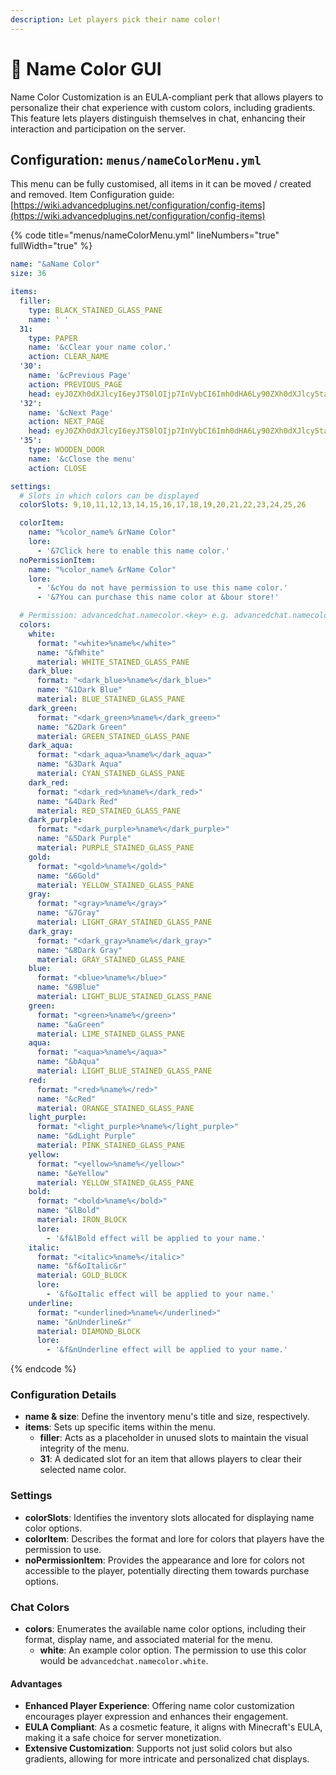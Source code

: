 ```yaml
---
description: Let players pick their name color!
---
```


# 🎨 Name Color GUI

Name Color Customization is an EULA-compliant perk that allows players to personalize their chat experience with custom colors, including gradients. This feature lets players distinguish themselves in chat, enhancing their interaction and participation on the server.

## Configuration: `menus/nameColorMenu.yml`

This menu can be fully customised, all items in it can be moved / created and removed. Item Configuration guide: [https://wiki.advancedplugins.net/configuration/config-items](https://wiki.advancedplugins.net/configuration/config-items)

{% code title="menus/nameColorMenu.yml" lineNumbers="true" fullWidth="true" %}
```yaml
name: "&aName Color"
size: 36

items:
  filler:
    type: BLACK_STAINED_GLASS_PANE
    name: ' '
  31:
    type: PAPER
    name: '&cClear your name color.'
    action: CLEAR_NAME
  '30':
    name: '&cPrevious Page'
    action: PREVIOUS_PAGE
    head: eyJ0ZXh0dXJlcyI6eyJTS0lOIjp7InVybCI6Imh0dHA6Ly90ZXh0dXJlcy5taW5lY3JhZnQubmV0L3RleHR1cmUvODFjOTZhNWMzZDEzYzMxOTkxODNlMWJjN2YwODZmNTRjYTJhNjUyNzEyNjMwM2FjOGUyNWQ2M2UxNmI2NGNjZiJ9fX0=
  '32':
    name: '&cNext Page'
    action: NEXT_PAGE
    head: eyJ0ZXh0dXJlcyI6eyJTS0lOIjp7InVybCI6Imh0dHA6Ly90ZXh0dXJlcy5taW5lY3JhZnQubmV0L3RleHR1cmUvMzMzYWU4ZGU3ZWQwNzllMzhkMmM4MmRkNDJiNzRjZmNiZDk0YjM0ODAzNDhkYmI1ZWNkOTNkYThiODEwMTVlMyJ9fX0=
  '35':
    type: WOODEN_DOOR
    name: '&cClose the menu'
    action: CLOSE

settings:
  # Slots in which colors can be displayed
  colorSlots: 9,10,11,12,13,14,15,16,17,18,19,20,21,22,23,24,25,26

  colorItem:
    name: "%color_name% &rName Color"
    lore:
      - '&7Click here to enable this name color.'
  noPermissionItem:
    name: "%color_name% &rName Color"
    lore:
      - '&cYou do not have permission to use this name color.'
      - '&7You can purchase this name color at &bour store!'

  # Permission: advancedchat.namecolor.<key> e.g. advancedchat.namecolor.white
  colors:
    white:
      format: "<white>%name%</white>"
      name: "&fWhite"
      material: WHITE_STAINED_GLASS_PANE
    dark_blue:
      format: "<dark_blue>%name%</dark_blue>"
      name: "&1Dark Blue"
      material: BLUE_STAINED_GLASS_PANE
    dark_green:
      format: "<dark_green>%name%</dark_green>"
      name: "&2Dark Green"
      material: GREEN_STAINED_GLASS_PANE
    dark_aqua:
      format: "<dark_aqua>%name%</dark_aqua>"
      name: "&3Dark Aqua"
      material: CYAN_STAINED_GLASS_PANE
    dark_red:
      format: "<dark_red>%name%</dark_red>"
      name: "&4Dark Red"
      material: RED_STAINED_GLASS_PANE
    dark_purple:
      format: "<dark_purple>%name%</dark_purple>"
      name: "&5Dark Purple"
      material: PURPLE_STAINED_GLASS_PANE
    gold:
      format: "<gold>%name%</gold>"
      name: "&6Gold"
      material: YELLOW_STAINED_GLASS_PANE
    gray:
      format: "<gray>%name%</gray>"
      name: "&7Gray"
      material: LIGHT_GRAY_STAINED_GLASS_PANE
    dark_gray:
      format: "<dark_gray>%name%</dark_gray>"
      name: "&8Dark Gray"
      material: GRAY_STAINED_GLASS_PANE
    blue:
      format: "<blue>%name%</blue>"
      name: "&9Blue"
      material: LIGHT_BLUE_STAINED_GLASS_PANE
    green:
      format: "<green>%name%</green>"
      name: "&aGreen"
      material: LIME_STAINED_GLASS_PANE
    aqua:
      format: "<aqua>%name%</aqua>"
      name: "&bAqua"
      material: LIGHT_BLUE_STAINED_GLASS_PANE
    red:
      format: "<red>%name%</red>"
      name: "&cRed"
      material: ORANGE_STAINED_GLASS_PANE
    light_purple:
      format: "<light_purple>%name%</light_purple>"
      name: "&dLight Purple"
      material: PINK_STAINED_GLASS_PANE
    yellow:
      format: "<yellow>%name%</yellow>"
      name: "&eYellow"
      material: YELLOW_STAINED_GLASS_PANE
    bold:
      format: "<bold>%name%</bold>"
      name: "&lBold"
      material: IRON_BLOCK
      lore:
        - '&f&lBold effect will be applied to your name.'
    italic:
      format: "<italic>%name%</italic>"
      name: "&f&oItalic&r"
      material: GOLD_BLOCK
      lore:
        - '&f&oItalic effect will be applied to your name.'
    underline:
      format: "<underlined>%name%</underlined>"
      name: "&nUnderline&r"
      material: DIAMOND_BLOCK
      lore:
        - '&f&nUnderline effect will be applied to your name.'
```
{% endcode %}

### Configuration Details

* **name & size**: Define the inventory menu's title and size, respectively.
* **items**: Sets up specific items within the menu.
  * **filler**: Acts as a placeholder in unused slots to maintain the visual integrity of the menu.
  * **31**: A dedicated slot for an item that allows players to clear their selected name color.

### **Settings**

* **colorSlots**: Identifies the inventory slots allocated for displaying name color options.
* **colorItem**: Describes the format and lore for colors that players have the permission to use.
* **noPermissionItem**: Provides the appearance and lore for colors not accessible to the player, potentially directing them towards purchase options.

### **Chat Colors**

* **colors**: Enumerates the available name color options, including their format, display name, and associated material for the menu.
  * **white**: An example color option. The permission to use this color would be `advancedchat.namecolor.white`.

#### Advantages

* **Enhanced Player Experience**: Offering name color customization encourages player expression and enhances their engagement.
* **EULA Compliant**: As a cosmetic feature, it aligns with Minecraft's EULA, making it a safe choice for server monetization.
* **Extensive Customization**: Supports not just solid colors but also gradients, allowing for more intricate and personalized chat displays.
